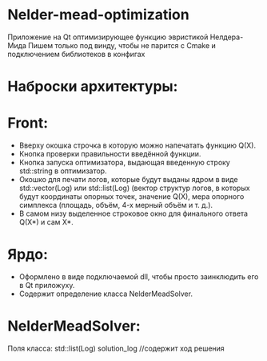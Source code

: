 # Nelder-mead-optimization
Приложение на Qt оптимизирующее функцию эвристикой Нелдера-Мида
Пишем только под винду, чтобы не парится с Cmake и подключением библиотеков в конфигах
# Наброски архитектуры:
# Front: 
  - Вверху окошка строчка в которую можно напечатать функцию Q(X).
  - Кнопка проверки правильности введённой функции.
  - Кнопка запуска оптимизатора, выдающая введенную строку std::string в оптимизатор.
  - Окошко для печати логов, которые будут выданы ядром в виде std::vector(Log) или std::list(Log) (вектор структур логов, в которых будут координаты опорных точек, значение Q(X), мера опорного симплекса 
  (площадь, объём, 4-х мерный объём и т. д.).
  - В самом низу выделенное строковое окно для финального ответа Q(X*) и сам X*.
# Ярдо: 
  - Оформлено в виде подключаемой dll, чтобы просто заинклюдить его в Qt приложуху.
  - Содержит определение класса NelderMeadSolver.
# NelderMeadSolver:
  Поля класса: std::list(Log) solution_log //содержит ход решения
  
